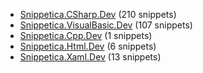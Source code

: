 ﻿
* [Snippetica.CSharp.Dev](Snippetica.CSharp.Dev/README.md) (210 snippets)
* [Snippetica.VisualBasic.Dev](Snippetica.VisualBasic.Dev/README.md) (107 snippets)
* [Snippetica.Cpp.Dev](Snippetica.Cpp.Dev/README.md) (1 snippets)
* [Snippetica.Html.Dev](Snippetica.Html.Dev/README.md) (6 snippets)
* [Snippetica.Xaml.Dev](Snippetica.Xaml.Dev/README.md) (13 snippets)
